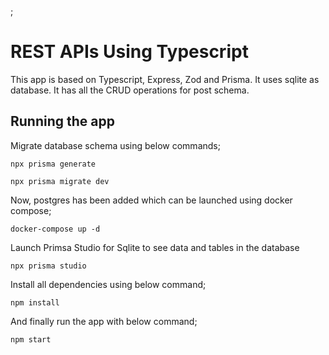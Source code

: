 ;
# REST APIs Using Typescript
This app is based on Typescript, Express, Zod and Prisma. It uses sqlite as database. It has all the CRUD operations for post schema.

## Running the app
Migrate database schema using below commands;
```shell script
npx prisma generate
```

```shell script
npx prisma migrate dev
```
Now, postgres has been added which can be launched using docker compose;

```shell script
docker-compose up -d
```

Launch Primsa Studio for Sqlite to see data and tables in the database

```shell script
npx prisma studio
```

Install all dependencies using below command;
```shell script
npm install
```

And finally run the app with below command;

```shell script
npm start
```


